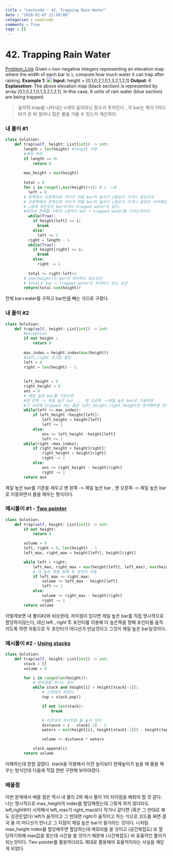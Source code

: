 ```yaml
---
title : "Leetcode - 42. Trapping Rain Water"
date : "2020-02-07 21:50:00"
categories : Leetcode
comments : True
tags : []
---
```

# 42. Trapping Rain Water
[Problem_Link](https://leetcode.com/problems/trapping-rain-water/)
Given  `n`  non-negative integers representing an elevation map where the width of each bar is  `1`, compute how much water it can trap after raining.
**Example 1:**
![](https://assets.leetcode.com/uploads/2018/10/22/rainwatertrap.png)
**Input:** height = [0,1,0,2,1,0,1,3,2,1,2,1]
**Output:** 6
**Explanation:** The above elevation map (black section) is represented by array [0,1,0,2,1,0,1,3,2,1,2,1]. In this case, 6 units of rain water (blue section) are being trapped.

> 높이의 map을 나타내는 n개의 음이아닌 정수가 주어진다 , 각 bar는 폭이 1이다. 비가 온 뒤 얼마나 많은 
> 물을 가둘 수 있는지 계산하라.
### 내 풀이 #1 
```python
class Solution:
    def trap(self, height: List[int]) -> int:
        length = len(height) #length 저장
        #예외 처리 
        if length == 0:
            return 0
            
        max_height = max(height)
        
        total = 0
        for i in range(1,max(height)+1): # i ->층 
          left = 0	
		# 왼쪽에서 오른쪽으로 가다가 처음 bar의 높이가 i층보다 크거나 같은곳과
		# 오른쪽에서 왼쪽으로 가다가 처음 bar의 높이가 i층보다 크거나 같은곳 사이에있는
		# i층에 모든곳은 bar이거나 trapped water이 있다.
		#따라서 전체를 구하자 i층마다 bar + trapped water를 구하는것이다. 
          while(True):
            if height[left] >= i:
              break
            else:
              left += 1
          right = length - 1
          while(True):
            if height[right] >= i:
              break
            else:
              right -= 1
        
          total += right-left+1  
        # sum(height)는 bar이 차지하고 있는공간
        # total은 bar + trapped water이 차지하고 있는 공간 
        return(total-sum(height))
``` 
전체 bar+water를 구하고 bar만큼 빼는 식으로 구했다.
### 내 풀이 #2
```python
class Solution:
    def trap(self, height: List[int]) -> int:
	    #exception
        if not height :
            return 0
        
        max_index = height.index(max(height))
        #left,right 초기값 할당
        left = 0
        right = len(height) - 1
        
        
        left_height = 0
        right_height = 0
        ans = 0
        # 제일 높은 bar를 기준으로 
        #맨 왼쪽 -> 제일 높은 bar  ,  맨 오른쪽 ->제일 높은 bar로 이동하면
        #그 사이에 trapped 되는 물은 left_height,right_height만 생각해주면 된다 (제일 높은 bar의 높이는  left_height, right_height 보다 항상 크거나 같기 때문
        while(left <= max_index):
            if left_height <height[left]:
                left_height = height[left]
                left += 1
            else:
                ans += left_height -height[left]
                left += 1
        while(right >max_index):
            if right_height < height[right]:
                right_height = height[right]
                right -= 1
            else:
                ans += right_height - height[right]
                right -= 1
        return ans
```
제일 높은 bar를 기준을 세우고 맨 왼쪽 -> 제일 높은 bar , 맨 오른쪽 -> 제일 높은 bar로 이동하면서 물을 채우는 형식이다. 
### 예시풀이 #1 - [Two pointer](https://github.com/onlybooks/algorithm-interview/edit/master/3-linear-data-structures/ch07/8-1.py)
```python
class Solution:
    def trap(self, height: List[int]) -> int:
        if not height:
            return 0

        volume = 0
        left, right = 0, len(height) - 1
        left_max, right_max = height[left], height[right]

        while left < right:
            left_max, right_max = max(height[left], left_max), max(height[right], right_max)
            # 더 높은 쪽을 향해 투 포인터 이동
            if left_max <= right_max:
                volume += left_max - height[left]
                left += 1
            else:
                volume += right_max - height[right]
                right -= 1
        return volume
```
어떻게보면 내 풀이#2와 비슷한데, 차이점이 있다면 제일 높은 bar를 직접 명시적으로 할당하지않는다, 대신 
left , right 투 포인터를 이용해 더 높은쪽을 향해 포인터를 움직이도록 하면 자동으로 두 포인터가 어디선가 만날것이고 그것이 제일 높은 bar일것이다.
### 예시풀이 #2 - [Using stacks](https://github.com/onlybooks/algorithm-interview/edit/master/3-linear-data-structures/ch07/8-2.py)
```python
class Solution:
    def trap(self, height: List[int]) -> int:
        stack = []
        volume = 0

        for i in range(len(height)):
            # 변곡점을 만나는 경우
            while stack and height[i] > height[stack[-1]]:
                # 스택에서 꺼낸다
                top = stack.pop()

                if not len(stack):
                    break

                # 이전과의 차이만큼 물 높이 처리
                distance = i - stack[-1] - 1
                waters = min(height[i], height[stack[-1]]) - height[top]

                volume += distance * waters

            stack.append(i)
        return volume
```
이해하는데 한참 걸렸다. stack을 이용해서 이전 높이보다 현재높이가 높을 때 물을 채우는 방식인데
다음에 직접 한번 구현해 보아야겠다.

### 배울점 
이번 문제에서 배울 점은 역시 내 풀이 2와 예시 풀이 1의 차이점을 배워야 할 것 같다.
나는 명시적으로 max_height의 index를 할당해줬는데 그렇게 하지 않더라도 
left,right부터 시작해서 left_max가 right_max보다 작거나 같다면 (혹은 그 반대로 해도 상관은없다)
left가 움직이고 그 반대면 right가 움직이고 하는 식으로 코드를 짜면 결국 둘 이 어디선가 만나고 그 지점이 제일 높은 bar가 될거라는 것이다.  나처럼 max_height index를 할당해주면 할당하는데 메모리를 쓸 것이고 (공간복잡도) 또 할당하기위해 max값을 찾는데 시간을 쓸 것이기 때문에 (시간복잡도) 비 효율적인 풀이가 되는것이다. 
Two pointer를 활용하더라도 제대로 활용해야 효율적이라는 사실을 깨닫게 되었다. 